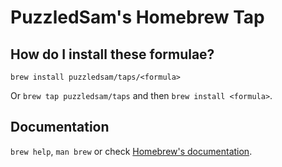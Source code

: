 # PuzzledSam's Homebrew Tap

## How do I install these formulae?

`brew install puzzledsam/taps/<formula>`

Or `brew tap puzzledsam/taps` and then `brew install <formula>`.

## Documentation

`brew help`, `man brew` or check [Homebrew's documentation](https://docs.brew.sh).
